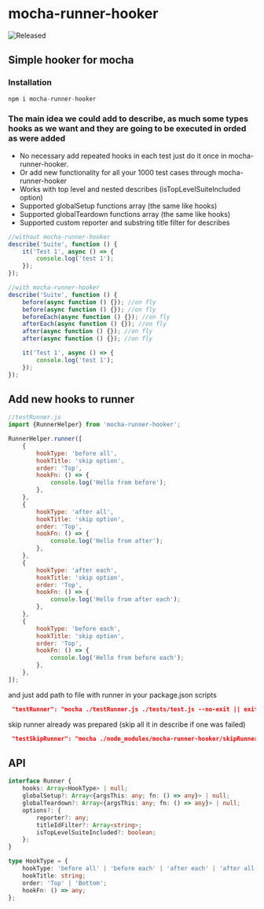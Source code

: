 # mocha-runner-hooker

![Released](https://github.com/udarrr/mocha-runner-hooker/workflows/Create%20tagged%20release/badge.svg)

## Simple hooker for mocha

### Installation

```javascript
npm i mocha-runner-hooker
```

### The main idea we could add to describe, as much some types hooks as we want and they are going to be executed in orded as were added

- No necessary add repeated hooks in each test just do it once in mocha-runner-hooker.
- Or add new functionality for all your 1000 test cases through mocha-runner-hooker
- Works with top level and nested describes (isTopLevelSuiteIncluded option)
- Supported globalSetup functions array (the same like hooks)
- Supported globalTeardown functions array (the same like hooks)
- Supported custom reporter and substring title filter for describes

```javascript
//without mocha-runner-hooker
describe('Suite', function () {
    it('Test 1', async () => {
        console.log('test 1');
    });
});
```

```javascript
//with mocha-runner-hooker
describe('Suite', function () {
    before(async function () {}); //on fly
    before(async function () {}); //on fly
    beforeEach(async function () {}); //on fly
    afterEach(async function () {}); //on fly
    after(async function () {}); //on fly
    after(async function () {}); //on fly

    it('Test 1', async () => {
        console.log('test 1');
    });
});
```

## Add new hooks to runner

```javascript
//testRunner.js
import {RunnerHelper} from 'mocha-runner-hooker';

RunnerHelper.runner([
    {
        hookType: 'before all',
        hookTitle: 'skip option',
        order: 'Top',
        hookFn: () => {
            console.log('Hello from before');
        },
    },
    {
        hookType: 'after all',
        hookTitle: 'skip option',
        order: 'Top',
        hookFn: () => {
            console.log('Hello from after');
        },
    },
    {
        hookType: 'after each',
        hookTitle: 'skip option',
        order: 'Top',
        hookFn: () => {
            console.log('Hello from after each');
        },
    },
    {
        hookType: 'before each',
        hookTitle: 'skip option',
        order: 'Top',
        hookFn: () => {
            console.log('Hello from before each');
        },
    },
]);
```

and just add path to file with runner in your package.json scripts

```json
 "testRunner": "mocha ./testRunner.js ./tests/test.js --no-exit || exit 0",
```

skip runner already was prepared (skip all it in describe if one was failed)

```json
 "testSkipRunner": "mocha ./node_modules/mocha-runner-hooker/skipRunner.js ./test/test.js --no-exit || exit 0",
```

## API

```Typescript
interface Runner {
    hooks: Array<HookType> | null;
    globalSetup?: Array<{argsThis: any; fn: () => any}> | null;
    globalTeardown?: Array<{argsThis: any; fn: () => any}> | null;
    options?: {
        reporter?: any;
        titleIdFilter?: Array<string>;
        isTopLevelSuiteIncluded?: boolean;
    };
}

type HookType = {
    hookType: 'before all' | 'before each' | 'after each' | 'after all';
    hookTitle: string;
    order: 'Top' | 'Bottom';
    hookFn: () => any;
};
```
